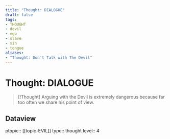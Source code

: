 ```yaml
---
title: "Thought: DIALOGUE"
draft: false
tags:
- THOUGHT
- devil
- ego
- slave
- sin
- tongue
aliases:
- "Thought: Don't Talk with The Devil"
---
```

# Thought: DIALOGUE
> [!Thought]
> Arguing with the Devil is extremely dangerous because far too often we share his point of view.

## Dataview
ptopic:: [[topic-EVIL]]
type:: thought
level:: 4
